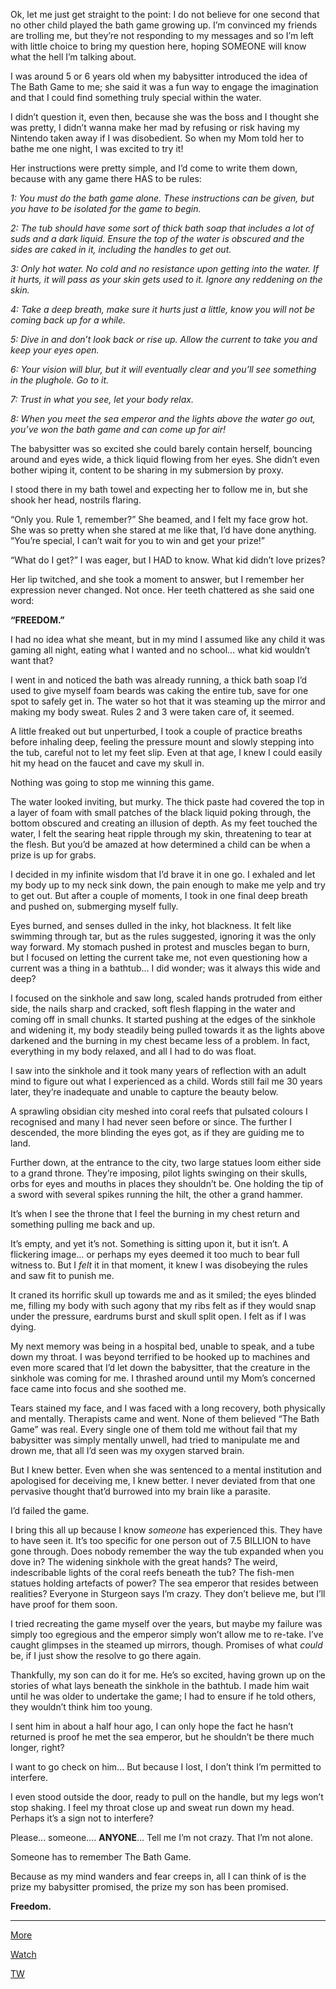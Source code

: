 Ok, let me just get straight to the point: I do not believe for one second that no other child played the bath game growing up. I’m convinced my friends are trolling me, but they’re not responding to my messages and so I’m left with little choice to bring my question here, hoping SOMEONE will know what the hell I’m talking about.

I was around 5 or 6 years old when my babysitter introduced the idea of The Bath Game to me; she said it was a fun way to engage the imagination and that I could find something truly special within the water.

I didn’t question it, even then, because she was the boss and I thought she was pretty, I didn’t wanna make her mad by refusing or risk having my Nintendo taken away if I was disobedient. So when my Mom told her to bathe me one night, I was excited to try it!

Her instructions were pretty simple, and I’d come to write them down, because with any game there HAS to be rules:

*1: You must do the bath game alone. These instructions can be given, but you have to be isolated for the game to begin.*

*2: The tub should have some sort of thick bath soap that includes a lot of suds and a dark liquid. Ensure the top of the water is obscured and the sides are caked in it, including the handles to get out.*

*3: Only hot water. No cold and no resistance upon getting into the water. If it hurts, it will pass as your skin gets used to it. Ignore any reddening on the skin.*

*4: Take a deep breath, make sure it hurts just a little, know you will not be coming back up for a while.*

*5: Dive in and don’t look back or rise up. Allow the current to take you and keep your eyes open.*

*6: Your vision will blur, but it will eventually clear and you’ll see something in the plughole. Go to it.*

*7: Trust in what you see, let your body relax.*

*8: When you meet the sea emperor and the lights above the water go out, you’ve won the bath game and can come up for air!*

The babysitter was so excited she could barely contain herself, bouncing around and eyes wide, a thick liquid flowing from her eyes. She didn’t even bother wiping it, content to be sharing in my submersion by proxy.

I stood there in my bath towel and expecting her to follow me in, but she shook her head, nostrils flaring.

“Only you. Rule 1, remember?” She beamed, and I felt my face grow hot. She was so pretty when she stared at me like that, I’d have done anything. “You’re special, I can’t wait for you to win and get your prize!”

“What do I get?” I was eager, but I HAD to know. What kid didn’t love prizes?

Her lip twitched, and she took a moment to answer, but I remember her expression never changed. Not once. Her teeth chattered as she said one word:

**“FREEDOM.”**

I had no idea what she meant, but in my mind I assumed like any child it was gaming all night, eating what I wanted and no school… what kid wouldn’t want that? 

I went in and noticed the bath was already running, a thick bath soap I’d used to give myself foam beards was caking the entire tub, save for one spot to safely get in. The water so hot that it was steaming up the mirror and making my body sweat. Rules 2 and 3 were taken care of, it seemed.

A little freaked out but unperturbed, I took a couple of practice breaths before inhaling deep, feeling the pressure mount and slowly stepping into the tub, careful not to let my feet slip. Even at that age, I knew I could easily hit my head on the faucet and cave my skull in.

Nothing was going to stop me winning this game.

The water looked inviting, but murky. The thick paste had covered the top in a layer of foam with small patches of the black liquid poking through, the bottom obscured and creating an illusion of depth. As my feet touched the water, I felt the searing heat ripple through my skin, threatening to tear at the flesh. But you’d be amazed at how determined a child can be when a prize is up for grabs.

I decided in my infinite wisdom that I’d brave it in one go. I exhaled and let my body up to my neck sink down, the pain enough to make me yelp and try to get out. But after a couple of moments, I took in one final deep breath and pushed on, submerging myself fully.

Eyes burned, and senses dulled in the inky, hot blackness. It felt like swimming through tar, but as the rules suggested, ignoring it was the only way forward. My stomach pushed in protest and muscles began to burn, but I focused on letting the current take me, not even questioning how a current was a thing in a bathtub… I did wonder; was it always this wide and deep?

I focused on the sinkhole and saw long, scaled hands protruded from either side, the nails sharp and cracked, soft flesh flapping in the water and coming off in small chunks. It started pushing at the edges of the sinkhole and widening it, my body steadily being pulled towards it as the lights above darkened and the burning in my chest became less of a problem. In fact, everything in my body relaxed, and all I had to do was float.

I saw into the sinkhole and it took many years of reflection with an adult mind to figure out what I experienced as a child. Words still fail me 30 years later, they’re inadequate and unable to capture the beauty below.

A sprawling obsidian city meshed into coral reefs that pulsated colours I recognised and many I had never seen before or since. The further I descended, the more blinding the eyes got, as if they are guiding me to land.

Further down, at the entrance to the city, two large statues loom either side to a grand throne. They’re imposing, pilot lights swinging on their skulls, orbs for eyes and mouths in places they shouldn’t be. One holding the tip of a sword with several spikes running the hilt, the other a grand hammer.

It’s when I see the throne that I feel the burning in my chest return and something pulling me back and up.

It’s empty, and yet it’s not. Something is sitting upon it, but it isn’t. A flickering image… or perhaps my eyes deemed it too much to bear full witness to. But I *felt* it in that moment, it knew I was disobeying the rules and saw fit to punish me.

It craned its horrific skull up towards me and as it smiled; the eyes blinded me, filling my body with such agony that my ribs felt as if they would snap under the pressure, eardrums burst and skull split open. I felt as if I was dying.

My next memory was being in a hospital bed, unable to speak, and a tube down my throat. I was beyond terrified to be hooked up to machines and even more scared that I’d let down the babysitter, that the creature in the sinkhole was coming for me. I thrashed around until my Mom’s concerned face came into focus and she soothed me.

Tears stained my face, and I was faced with a long recovery, both physically and mentally. Therapists came and went. None of them believed “The Bath Game” was real. Every single one of them told me without fail that my babysitter was simply mentally unwell, had tried to manipulate me and drown me, that all I’d seen was my oxygen starved brain.

But I knew better. Even when she was sentenced to a mental institution and apologised for deceiving me, I knew better. I never deviated from that one pervasive thought that’d burrowed into my brain like a parasite.

I’d failed the game.

I bring this all up because I know *someone* has experienced this. They have to have seen it. It’s too specific for one person out of 7.5 BILLION to have gone through. Does nobody remember the way the tub expanded when you dove in? The widening sinkhole with the great hands? The weird, indescribable lights of the coral reefs beneath the tub? The fish-men statues holding artefacts of power? The sea emperor that resides between realities? Everyone in Sturgeon says I’m crazy. They don’t believe me, but I’ll have proof for them soon.

I tried recreating the game myself over the years, but maybe my failure was simply too egregious and the emperor simply won’t allow me to re-take. I’ve caught glimpses in the steamed up mirrors, though. Promises of what *could* be, if I just show the resolve to go there again.

Thankfully, my son can do it for me. He’s so excited, having grown up on the stories of what lays beneath the sinkhole in the bathtub. I made him wait until he was older to undertake the game; I had to ensure if he told others, they wouldn’t think him too young.

I sent him in about a half hour ago, I can only hope the fact he hasn’t returned is proof he met the sea emperor, but he shouldn’t be there much longer, right? 

I want to go check on him... But because I lost, I don’t think I’m permitted to interfere.

I even stood outside the door, ready to pull on the handle, but my legs won’t stop shaking. I feel my throat close up and sweat run down my head. Perhaps it’s a sign not to interfere? 

Please… someone…. **ANYONE**… Tell me I’m not crazy. That I’m not alone.

Someone has to remember The Bath Game.

Because as my mind wanders and fear creeps in, all I can think of is the prize my babysitter promised, the prize my son has been promised.

**Freedom.**

-----

[More](https://www.reddit.com/r/tjaylea)

[Watch](https://www.youtube.com/watch?v=vXcxteyHHn4&lc=UgzeLuUwq4YIY31-ojF4AaABAg)

[TW](https://www.twitter.com/tjaylea)